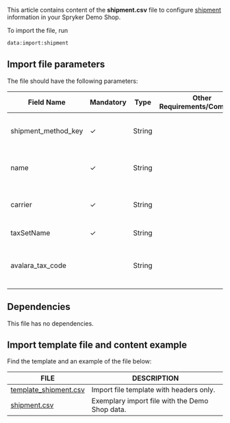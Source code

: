 This article contains content of the **shipment.csv** file to configure [shipment](https://documentation.spryker.com/docs/shipment) information in your Spryker Demo Shop.

To import the file, run

```Bash
data:import:shipment
```

## Import file parameters 
The file should have the following parameters:

| Field Name | Mandatory | Type | Other Requirements/Comments | Description |
| --- | --- | --- | --- | --- |
| shipment_method_key| &check; | String | | Identifier of the shipment method. |
| name|  &check; | String | | Name of the shipment method. |
| carrier |  &check; | String |  | Name of the shipment carrier. |
| taxSetName |  &check; | String | | 	Name of the tax set. |
| avalara_tax_code |  | String | | [Avalara tax code](https://documentation.spryker.com/2021080/docs/tax-feature-overview#avalara-system-for-automated-tax-compliance) for automated tax calculation. |

## Dependencies
This file has no dependencies.

## Import template file and content example

Find the template and an example of the file below:

| FILE | DESCRIPTION |
| --- | --- |
| [template_shipment.csv](https://spryker.s3.eu-central-1.amazonaws.com/docs/Developer+Guide/Back-End/Data+Manipulation/Data+Ingestion/Data+Import/Data+Import+Categories/Commerce+Setup/202109.0/Template+shipment.csv) | Import file template with headers only. |
| [shipment.csv](https://spryker.s3.eu-central-1.amazonaws.com/docs/Developer+Guide/Back-End/Data+Manipulation/Data+Ingestion/Data+Import/Data+Import+Categories/Commerce+Setup/202109.0/shipment.csv) | Exemplary import file with the Demo Shop data. |